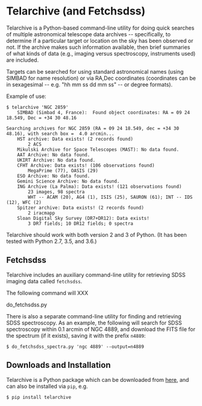 # Telarchive (and Fetchsdss)

Telarchive is a Python-based command-line utility for doing quick
searches of multiple astronomical telescope data archives --
specifically, to determine if a particular target or location on the sky
has been observed or not. If the archive makes such information
available, then brief summaries of what kinds of data (e.g., imaging
versus spectroscopy, instruments used) are included.

Targets can be searched for using standard astronomical names (using
SIMBAD for name resolution) or via RA,Dec coordinates (coordinates can
be in sexagesimal -- e.g. "hh mm ss dd mm ss" -- or degree formats).

Example of use:

	$ telarchive 'NGC 2859'
		SIMBAD (Simbad 4, France):  Found object coordinates: RA = 09 24 18.549, Dec = +34 30 48.16

	Searching archives for NGC 2859 (RA = 09 24 18.549, dec = +34 30 48.16), with search box =  4.0 arcmin...
		HST archive: Data exists! (2 records found)
			2 ACS
		Mikulski Archive for Space Telescopes (MAST): No data found.
		AAT Archive: No data found.
		UKIRT Archive: No data found.
		CFHT Archive: Data exists! (106 observations found)
			MegaPrime (77), OASIS (29)
		ESO Archive: No data found.
		Gemini Science Archive: No data found.
		ING Archive (La Palma): Data exists! (121 observations found)
			23 images, 98 spectra
			WHT -- ACAM (20), AG4 (1), ISIS (25), SAURON (61); INT -- IDS (12), WFC (2)
		Spitzer archive: Data exists! (2 records found)
			2 iracmapp
		Sloan Digital Sky Survey (DR7+DR12): Data exists! 
			3 DR7 fields; 10 DR12 fields; 0 spectra


Telarchive should work with both version 2 and 3 of Python. (It has been tested with
Python 2.7, 3.5, and 3.6.)


## Fetchsdss

Telarchive includes an auxiliary command-line utility for retrieving
SDSS imaging data called `fetchsdss`.

The following command will XXX

do_fetchsdss.py

There is also a separate command-line utility for finding and retrieving
SDSS spectroscopy. As an example, the following will search for SDSS
spectroscopy within 0.1 arcmin of NGC 4889, and download the FITS file
for the spectrum (if it exists), saving it with the prefix `n4889`:

	$ do_fetchsdss_spectra.py 'ngc 4889' --output=n4889


## Downloads and Installation

Telarchive is a Python package which can be downloaded from [here](http://www.mpe.mpg.de/~erwin/code/), 
and can also be installed via `pip`, e.g.

	$ pip install telarchive

